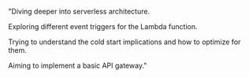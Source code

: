 "Diving deeper into serverless architecture.

Exploring different event triggers for the Lambda function.

Trying to understand the cold start implications and how to optimize for them.

Aiming to implement a basic API gateway."